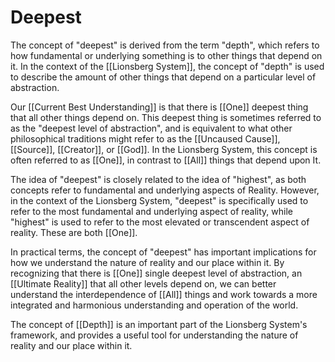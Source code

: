 # Deepest

The concept of "deepest" is derived from the term "depth", which refers to how fundamental or underlying something is to other things that depend on it. In the context of the [[Lionsberg System]], the concept of "depth" is used to describe the amount of other things that depend on a particular level of abstraction.

Our [[Current Best Understanding]] is that there is [[One]] deepest thing that all other things depend on. This deepest thing is sometimes referred to as the "deepest level of abstraction", and is equivalent to what other philosophical traditions might refer to as the [[Uncaused Cause]], [[Source]], [[Creator]], or [[God]]. In the Lionsberg System, this concept is often referred to as [[One]], in contrast to [[All]] things that depend upon It. 

The idea of "deepest" is closely related to the idea of "highest", as both concepts refer to fundamental and underlying aspects of Reality. However, in the context of the Lionsberg System, "deepest" is specifically used to refer to the most fundamental and underlying aspect of reality, while "highest" is used to refer to the most elevated or transcendent aspect of reality. These are both [[One]]. 

In practical terms, the concept of "deepest" has important implications for how we understand the nature of reality and our place within it. By recognizing that there is [[One]] single deepest level of abstraction, an [[Ultimate Reality]] that all other levels depend on, we can better understand the interdependence of [[All]] things and work towards a more integrated and harmonious understanding and operation of the world.

The concept of [[Depth]] is an important part of the Lionsberg System's framework, and provides a useful tool for understanding the nature of reality and our place within it.